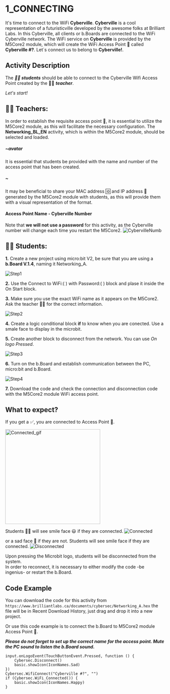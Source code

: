 # 1_CONNECTING

  It's time to connect to the WiFi __Cyberville__. __Cyberville__ is a cool representation of a futuristicville developed by the awesome folks at Brilliant Labs. In this Cyberville, all clients or b.Boards are connected to the WiFi Cyberville network. The WiFi service on __Cyberville__ is provided by the M5Core2 module, which will create the WiFi Access Point 📳 called __Cyberville #?__. Let´s connect us to belong to __Cyberville!__.  
## Activity Description
The __*🧑‍🎓 students*__ should be able to connect to the Cyberville Wifi Access Point created by the 🧑‍🏫 __*teacher*__.

*Let's start!*
## __🧑‍🏫 Teachers:__
In order to establish the requisite access point 📳, it is essential to utilize the M5Core2 module, as this will facilitate the necessary configuration. The __Networking_BL_EN__ activity, which is within the M5Core2 module, should be selected and loaded. 

##### ~avatar
It is essential that students be provided with the name and number of the access point that has been created.
##### ~

It may be beneficial to share your MAC address 🆔 and IP address 📮 generated by the M5Core2 module with students, as this will provide them with a visual representation of the format. 
####  Access Point Name - Cyberville Number
Note that __we will not use a password__ for this activity, as the Cyberville number will change each time you restart the M5Core2.
![CybervilleNumb](https://github.com/Brilliant-Labs/code.bl/blob/code_alpha/packaged/docs/static/mb/projects/bboard-tutorials-cyberville/Networking/1_Connecting/CybervilleNumb.png?raw=true "Cyberville Number for Access Point")

## __🧑‍🎓 Students:__
__1.__ Create a new project using micro:bit V2, be sure that you are using a __b.Board V.1.4__, naming it Networking_A.

![Step1](https://github.com/Brilliant-Labs/code.bl/blob/code_alpha/packaged/docs/static/mb/projects/bboard-tutorials-cyberville/Networking/1_Connecting/Step1.png?raw=true "Step1")  

__2.__ Use the Connect to WiFi:( ) with Password:( ) block and plase it inside the On Start block.

__3.__ Make sure you use the exact WiFi name as it appears on the M5Core2. Ask the teacher 🧑‍🏫 for the correct information.

![Step2](https://github.com/Brilliant-Labs/code.bl/blob/code_alpha/packaged/docs/static/mb/projects/bboard-tutorials-cyberville/Networking/1_Connecting/Step2.png?raw=true "Step2")  

__4.__ Create a logic conditional block __if__ to know when you are conected. Use a smale face to display in the microbit.

__5.__ Create another block to disconnect from the network. You can use *On logo Pressed*.

![Step3](https://github.com/Brilliant-Labs/code.bl/blob/code_alpha/packaged/docs/static/mb/projects/bboard-tutorials-cyberville/Networking/1_Connecting/Step3.png?raw=true "Step3")

__6.__ Turn on the b.Board and establish communication between the PC, micro:bit and b.Board.

![Step4](https://github.com/Brilliant-Labs/code.bl/blob/code_alpha/packaged/docs/static/mb/projects/bboard-tutorials-cyberville/Networking/1_Connecting/Step4.png?raw=true "Step4")
  
__7.__ Download the code and check the connection and disconnection code with the M5Core2 module WiFi access point.

## __What to expect?__
If you get a ✅, you are connected to Access Point 📳.  

<img src="https://github.com/Brilliant-Labs/code.bl/blob/code_alpha/packaged/docs/static/mb/projects/bboard-tutorials-cyberville/Networking/1_Connecting/Connected_gif.gif?raw=true" alt="Connected_gif" title="If you get a ✅, you are connected to Access Point" width="300" />

Students 🧑‍🎓 will see smile face 😃 if they are connected.
![Connected](https://github.com/Brilliant-Labs/code.bl/blob/code_alpha/packaged/docs/static/mb/projects/bboard-tutorials-cyberville/Networking/1_Connecting/Connected.png?raw=true "Connected")

or a sad face 🙁 if they are not.
Students will see smile face if they are connected.
![Disconnected](https://github.com/Brilliant-Labs/code.bl/blob/code_alpha/packaged/docs/static/mb/projects/bboard-tutorials-cyberville/Networking/1_Connecting/Disconnected.png?raw=true "Disconnected")

Upon pressing the Microbit logo, students will be disconnected from the system.   
In order to reconnect, it is necessary to either modify the code -be ingenius- or restart the b.Board.

## Code Example

You can download the code for this activity from `https://www.brilliantlabs.ca/documents/cybersec/Networking_A.hex` the file will be in Recent Download History, just drag and drop it into a new project.  

Or use this code example is to connect the b.Board to M5Core2 module Access Point 📳.

__*Please do not forget to set up the correct name for the access point. Mute the PC sound to listen the b.Board sound.*__

```blocks
input.onLogoEvent(TouchButtonEvent.Pressed, function () {
    Cybersec.Disconnect()
    basic.showIcon(IconNames.Sad)
})
Cybersec.WifiConnect("Cyberville #?", "")
if (Cybersec.WiFi_Connected()) {
    basic.showIcon(IconNames.Happy)
}
```